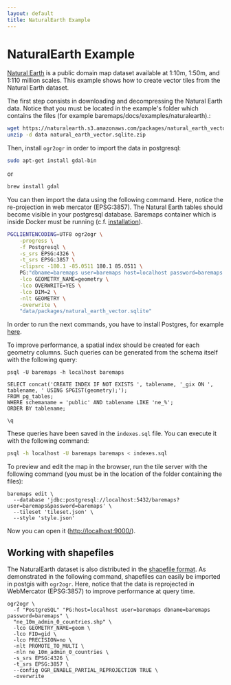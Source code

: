 ```yaml
---
layout: default
title: NaturalEarth Example
---
```


# NaturalEarth Example

[Natural Earth](https://www.naturalearthdata.com/) is a public domain map dataset available at 1:10m, 1:50m, and 1:110 million scales.
This example shows how to create vector tiles from the Natural Earth dataset.

The first step consists in downloading and decompressing the Natural Earth data. Notice that you must be located in the example's folder which contains the files (for example baremaps/docs/examples/naturalearth).:

```bash
wget https://naturalearth.s3.amazonaws.com/packages/natural_earth_vector.sqlite.zip
unzip -d data natural_earth_vector.sqlite.zip
```

Then, install `ogr2ogr` in order to import the data in postgresql:

```bash
sudo apt-get install gdal-bin
```
or

```bash
brew install gdal
```

You can then import the data using the following command. Here, notice the re-projection in web mercator (EPSG:3857).
The Natural Earth tables should become visible in your postgresql database. Baremaps container which is inside Docker must be running (c.f. [installation](https://www.baremaps.com/installation/)).

```bash
PGCLIENTENCODING=UTF8 ogr2ogr \
    -progress \
    -f Postgresql \
    -s_srs EPSG:4326 \
    -t_srs EPSG:3857 \
    -clipsrc -180.1 -85.0511 180.1 85.0511 \
    PG:"dbname=baremaps user=baremaps host=localhost password=baremaps port=5432" \
    -lco GEOMETRY_NAME=geometry \
    -lco OVERWRITE=YES \
    -lco DIM=2 \
    -nlt GEOMETRY \
    -overwrite \
    "data/packages/natural_earth_vector.sqlite"
```

In order to run the next commands, you have to install Postgres, for example [here](https://gist.github.com/ibraheem4/ce5ccd3e4d7a65589ce84f2a3b7c23a3).

To improve performance, a spatial index should be created for each geometry columns.
Such queries can be generated from the schema itself with the following query:

```
psql -U baremaps -h localhost baremaps
```

```postgresql
SELECT concat('CREATE INDEX IF NOT EXISTS ', tablename, '_gix ON ', tablename, ' USING SPGIST(geometry);');
FROM pg_tables;
WHERE schemaname = 'public' AND tablename LIKE 'ne_%';
ORDER BY tablename;
```

```
\q
```

These queries have been saved in the `indexes.sql` file. You can execute it with the following command:

```bash
psql -h localhost -U baremaps baremaps < indexes.sql
```

To preview and edit the map in the browser, run the tile server with the following command (you must be in the location of the folder containing the files):

```
baremaps edit \
  --database 'jdbc:postgresql://localhost:5432/baremaps?user=baremaps&password=baremaps' \
  --tileset 'tileset.json' \
  --style 'style.json'
```

Now you can open it ([http://localhost:9000/](http://localhost:9000/)).

## Working with shapefiles

The NaturalEarth dataset is also distributed in the [shapefile format](https://www.naturalearthdata.com/http//www.naturalearthdata.com/download/10m/cultural/ne_10m_admin_0_countries.zip).
As demonstrated in the following command, shapefiles can easily be imported in postgis with `ogr2ogr`.
Here, notice that the data is reprojected in WebMercator (EPSG:3857) to improve performance at query time.

```
ogr2ogr \
  -f "PostgreSQL" "PG:host=localhost user=baremaps dbname=baremaps password=baremaps" \
  "ne_10m_admin_0_countries.shp" \
  -lco GEOMETRY_NAME=geom \
  -lco FID=gid \
  -lco PRECISION=no \
  -nlt PROMOTE_TO_MULTI \
  -nln ne_10m_admin_0_countries \
  -s_srs EPSG:4326 \
  -t_srs EPSG:3857 \
  --config OGR_ENABLE_PARTIAL_REPROJECTION TRUE \
  -overwrite
```
